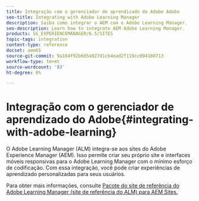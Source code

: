 ```yaml
---
title: Integração com o gerenciador de aprendizado do Adobe Adobe
seo-title: Integrating with Adobe Learning Manager
description: Saiba como integrar o AEM com o Adobe Learning Manager.
seo-description: Learn how to integrate AEM Adobe Learning Manager.
products: SG_EXPERIENCEMANAGER/6.5/SITES
topic-tags: integration
content-type: reference
docset: aem65
source-git-commit: 9a164f92b6d5a927d1cb4ead2f119cc094180713
workflow-type: tm+mt
source-wordcount: '83'
ht-degree: 0%

---
```


# Integração com o gerenciador de aprendizado do Adobe{#integrating-with-adobe-learning}

O Adobe Learning Manager (ALM) integra-se aos sites do Adobe Experience Manager (AEM). Isso permite criar seu próprio site e interfaces móveis responsivas para o Adobe Learning Manager com o mínimo esforço de codificação. Com essa integração, você pode criar experiências de aprendizado personalizadas para seus usuários.

Para obter mais informações, consulte [Pacote do site de referência do Adobe Learning Manager (site de referência do ALM) para AEM Sites.](https://helpx.adobe.com/learning-manager/adobe-learning-manager-integration-aem.html)
